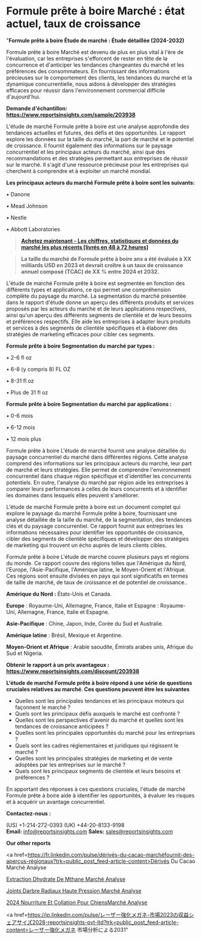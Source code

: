  # Formule prête à boire Marché : état actuel, taux de croissance

"<strong>Formule prête à boire Étude de marché : Étude détaillée (2024-2032)</strong>

Formule prête à boire Marché est devenu de plus en plus vital à l'ère de l'évaluation, car les entreprises s'efforcent de rester en tête de la concurrence et d'anticiper les tendances changeantes du marché et les préférences des consommateurs. En fournissant des informations précieuses sur le comportement des clients, les tendances du marché et la dynamique concurrentielle, nous aidons à développer des stratégies efficaces pour réussir dans l'environnement commercial difficile d'aujourd'hui.

<strong>Demande d'échantillon: <a href=https://www.reportsinsights.com/sample/203938>https://www.reportsinsights.com/sample/203938</a></strong>

L'étude de marché Formule prête à boire est une analyse approfondie des tendances actuelles et futures, des défis et des opportunités. Le rapport explore les données sur la taille du marché, la part de marché et le potentiel de croissance. Il fournit également des informations sur le paysage concurrentiel et les principaux acteurs du marché, ainsi que des recommandations et des stratégies permettant aux entreprises de réussir sur le marché. Il s'agit d'une ressource précieuse pour les entreprises qui cherchent à comprendre et à exploiter un marché mondial.

<strong>Les principaux acteurs du marché Formule prête à boire sont les suivants:</strong>

• Danone

• Mead Johnson

• Nestle

• Abbott Laboratories
<blockquote><a href=https://www.reportsinsights.com/buynow/203938><span style=text-decoration: underline;><strong>Achetez maintenant - Les chiffres, statistiques et données du marché les plus récents [livrés en 48 à 72 heures]</strong></span></a></blockquote>
<blockquote><span style=text-decoration: underline;><strong>La taille du marché de Formule prête à boire ans a été évaluée à XX milliards USD en 2023 et devrait croître à un taux de croissance annuel composé (TCAC) de XX % entre 2024 et 2032.</strong></span></blockquote>
L'étude de marché Formule prête à boire est segmentée en fonction des différents types et applications, ce qui permet une compréhension complète du paysage du marché. La segmentation du marché présentée dans le rapport d'étude donne un aperçu des différents produits et services proposés par les acteurs du marché et de leurs applications respectives, ainsi qu'un aperçu des différents segments de clientèle et de leurs besoins et préférences respectifs. Elle aide les entreprises à adapter leurs produits et services à des segments de clientèle spécifiques et à élaborer des stratégies de marketing efficaces pour cibler ces segments.

<strong>Formule prête à boire Segmentation du marché par types :</strong>

• 2-6 fl oz

• 6-8 (y compris 8) FL OZ

• 8-31 fl oz

• Plus de 31 fl oz

<strong>Formule prête à boire Segmentation du marché par applications :</strong>

• 0-6 mois

• 6-12 mois

• 12 mois plus

Formule prête à boire L'étude de marché fournit une analyse détaillée du paysage concurrentiel du marché dans différentes régions. Cette analyse comprend des informations sur les principaux acteurs du marché, leur part de marché et leurs stratégies. Elle permet de comprendre l'environnement concurrentiel dans chaque région spécifique et d'identifier les concurrents potentiels. En outre, l'analyse du marché par région aide les entreprises à comparer leurs performances à celles de leurs concurrents et à identifier les domaines dans lesquels elles peuvent s'améliorer.

L'étude de marché Formule prête à boire est un document complet qui explore le paysage du marché Formule prête à boire, fournissant une analyse détaillée de la taille du marché, de la segmentation, des tendances clés et du paysage concurrentiel. Ce rapport fournit aux entreprises les informations nécessaires pour identifier les opportunités de croissance, cibler des segments de clientèle spécifiques et développer des stratégies de marketing qui trouvent un écho auprès de leurs clients cibles.

Formule prête à boire L'étude de marché couvre plusieurs pays et régions du monde. Ce rapport couvre des régions telles que l'Amérique du Nord, l'Europe, l'Asie-Pacifique, l'Amérique latine, le Moyen-Orient et l'Afrique. Ces régions sont ensuite divisées en pays qui sont significatifs en termes de taille de marché, de taux de croissance et de potentiel de croissance..

<strong>Amérique du Nord :</strong> États-Unis et Canada.

<strong>Europe</strong> : Royaume-Uni, Allemagne, France, Italie et Espagne : Royaume-Uni, Allemagne, France, Italie et Espagne.

<strong>Asie-Pacifique</strong> : Chine, Japon, Inde, Corée du Sud et Australie.

<strong>Amérique latine</strong> : Brésil, Mexique et Argentine.

<strong>Moyen-Orient et Afrique</strong> : Arabie saoudite, Émirats arabes unis, Afrique du Sud et Nigeria.

<strong>Obtenir le rapport à un prix avantageux : <a href=https://www.reportsinsights.com/discount/203938>https://www.reportsinsights.com/discount/203938</a></strong>

<strong>L'étude de marché Formule prête à boire répond à une série de questions cruciales relatives au marché. Ces questions peuvent être les suivantes</strong>
<ul>
  <li>Quelles sont les principales tendances et les principaux moteurs qui façonnent le marché ?</li>
  <li>Quels sont les principaux défis auxquels le marché est confronté ?</li>
  <li>Quelles sont les perspectives d'avenir du marché et quelles sont les tendances de croissance anticipées ?</li>
  <li>Quelles sont les principales opportunités du marché pour les entreprises ?</li>
  <li>Quels sont les cadres réglementaires et juridiques qui régissent le marché ?</li>
  <li>Quelles sont les principales stratégies de marketing et de vente adoptées par les entreprises sur le marché ?</li>
  <li>Quels sont les principaux segments de clientèle et leurs besoins et préférences ?</li>
</ul>
En apportant des réponses à ces questions cruciales, l'étude de marché Formule prête à boire aide à identifier les opportunités, à évaluer les risques et à acquérir un avantage concurrentiel.

<strong>Contactez-nous :</strong>

(US) +1-214-272-0393
(UK) +44-20-8133-9198
<strong>Email:</strong> <a>info@reportsinsights.com</a>
<strong>Sales:</strong> <a>sales@reportsinsights.com</a>

<strong>Our other reports</strong>

<a href=https://fr.linkedin.com/pulse/dérivés-du-cacao-marchéfournit-des-aperçus-régionaux?trk=public_post_feed-article-content>Dérivés Du Cacao Marché Analyse</a>

<a href=https://www.linkedin.com/pulse/extraction-dhydrate-de-m%C3%A9thane-march%C3%A9-segmentation-lsqwf/>Extraction Dhydrate De Mthane Marché Analyse</a>

<a href=https://www.linkedin.com/pulse/joints-darbre-radiaux-haute-pression-march%C3%A9-donn%C3%A9es-ttdef/>Joints Darbre Radiaux Haute Pression Marché Analyse</a>

<a href=https://www.linkedin.com/pulse/2024-nourriture-et-collation-pour-chiensmarch%C3%A9-kefff/>2024 Nourriture Et Collation Pour ChiensMarché Analyse</a>

<a href=https://jp.linkedin.com/pulse/レーザー強化メガネ-市場2023の収益シェアサイズ2028-reportsinsights-pvt-ltd?trk=public_post_feed-article-content>レーザー強化メガネ 市場分析による2031</a>"
